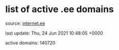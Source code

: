 # list of active .ee domains

source: [internet.ee](https://internet.ee/domains/ee-zone-file)

last update: Thu, 24 Jun 2021 10:48:05 +0000

active domains: 140720
